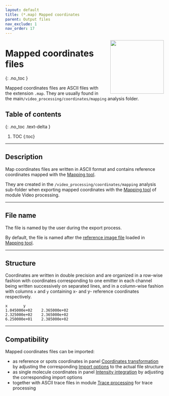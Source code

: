 ```yaml
---
layout: default
title: (*.map) Mapped coordinates
parent: Output files
nav_exclude: 1
nav_order: 17
---
```


<img src="../assets/images/logos/logo-output-files_400px.png" width="170" style="float:right; margin-left: 15px;"/>

# Mapped coordinates files
{: .no_toc }

Mapped coordinates files are ASCII files with the extension `.map`. They are usually found in the main`/video_processing/coordinates/mapping` analysis folder.

## Table of contents
{: .no_toc .text-delta }

1. TOC
{:toc}


---

## Description

Map coordinates files are written in ASCII format and contains reference coordinates mapped with the 
[Mapping tool](../video-processing/functionalities/use-mapping-tool.html).

They are created in the `/video_processing/coordinates/mapping` analysis sub-folder when exporting mapped coordinates with the 
[Mapping tool](../video-processing/functionalities/use-mapping-tool.html) of module Video processing.


---

## File name

The file is named by the user during the export process.

By default, the file is named after the <u>reference image file</u> loaded in 
[Mapping tool](../video-processing/functionalities/use-mapping-tool.html).


---

## Structure

Coordinates are written in double precision and are organized in a row-wise fashion with coordinates corresponding to one emitter in each channel being written successively on separated lines, and in a column-wise fashion with columns `x` and `y` containing x- and y- reference coordinates respectively.

```
x		y
1.045000e+02	2.365000e+02
2.325000e+02	2.365000e+02
6.250000e+01	2.385000e+02
```


---

## Compatibility

Mapped coordinates files can be imported:
* as reference or spots coordinates in panel 
[Coordinates transformation](../video-processing/panels/panel-molecule-coordinates.html#coordinates-transformation) by adjusting the corresponding 
[Import options](../video-processing/functionalities/set-coordinates-import-options.html) to the actual file structure
* as single molecule coordinates in panel 
[Intensity integration](../video-processing/panels/panel-intensity-integration.html#input-coordinates) by adjusting the corresponding import options
* together with ASCII trace files in module 
[Trace processing](../transition-analysis/workflow.html#import-single-molecule-data) for trace processing

